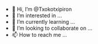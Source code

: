 - 👋 Hi, I’m @Txokotxipiron
- 👀 I’m interested in ...
- 🌱 I’m currently learning ...
- 💞️ I’m looking to collaborate on ...
- 📫 How to reach me ...

<!---
Txokotxipiron/Txokotxipiron is a ✨ special ✨ repository because its `README.md` (this file) appears on your GitHub profile.
You can click the Preview link to take a look at your changes.
--->
